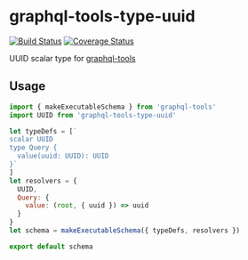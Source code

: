 # graphql-tools-type-uuid

[![Build Status](https://travis-ci.org/up9cloud/graphql-tools-type-uuid.svg?branch=master)](https://travis-ci.org/up9cloud/graphql-tools-type-uuid)
[![Coverage Status](https://coveralls.io/repos/github/up9cloud/graphql-tools-type-uuid/badge.svg?branch=master)](https://coveralls.io/github/up9cloud/graphql-tools-type-uuid?branch=master)

UUID scalar type for [graphql-tools](https://github.com/apollographql/graphql-tools)

## Usage

```js
import { makeExecutableSchema } from 'graphql-tools'
import UUID from 'graphql-tools-type-uuid'

let typeDefs = [`
scalar UUID
type Query {
  value(uuid: UUID): UUID
}`
]
let resolvers = {
  UUID,
  Query: {
    value: (root, { uuid }) => uuid
  }
}
let schema = makeExecutableSchema({ typeDefs, resolvers })

export default schema
```
